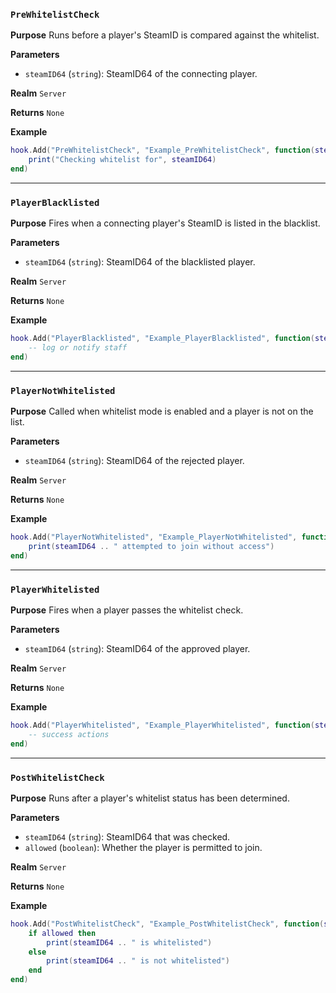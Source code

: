 ### `PreWhitelistCheck`

**Purpose**
Runs before a player's SteamID is compared against the whitelist.

**Parameters**

* `steamID64` (`string`): SteamID64 of the connecting player.

**Realm**
`Server`

**Returns**
`None`

**Example**

```lua
hook.Add("PreWhitelistCheck", "Example_PreWhitelistCheck", function(steamID64)
    print("Checking whitelist for", steamID64)
end)
```

---

### `PlayerBlacklisted`

**Purpose**
Fires when a connecting player's SteamID is listed in the blacklist.

**Parameters**

* `steamID64` (`string`): SteamID64 of the blacklisted player.

**Realm**
`Server`

**Returns**
`None`

**Example**

```lua
hook.Add("PlayerBlacklisted", "Example_PlayerBlacklisted", function(steamID64)
    -- log or notify staff
end)
```

---

### `PlayerNotWhitelisted`

**Purpose**
Called when whitelist mode is enabled and a player is not on the list.

**Parameters**

* `steamID64` (`string`): SteamID64 of the rejected player.

**Realm**
`Server`

**Returns**
`None`

**Example**

```lua
hook.Add("PlayerNotWhitelisted", "Example_PlayerNotWhitelisted", function(steamID64)
    print(steamID64 .. " attempted to join without access")
end)
```

---

### `PlayerWhitelisted`

**Purpose**
Fires when a player passes the whitelist check.

**Parameters**

* `steamID64` (`string`): SteamID64 of the approved player.

**Realm**
`Server`

**Returns**
`None`

**Example**

```lua
hook.Add("PlayerWhitelisted", "Example_PlayerWhitelisted", function(steamID64)
    -- success actions
end)
```

---

### `PostWhitelistCheck`

**Purpose**
Runs after a player's whitelist status has been determined.

**Parameters**

* `steamID64` (`string`): SteamID64 that was checked.
* `allowed` (`boolean`): Whether the player is permitted to join.

**Realm**
`Server`

**Returns**
`None`

**Example**

```lua
hook.Add("PostWhitelistCheck", "Example_PostWhitelistCheck", function(steamID64, allowed)
    if allowed then
        print(steamID64 .. " is whitelisted")
    else
        print(steamID64 .. " is not whitelisted")
    end
end)
```

